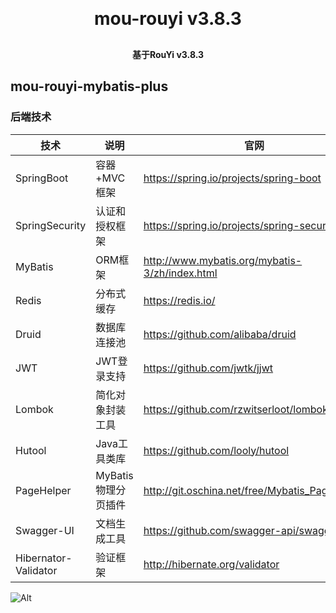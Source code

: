 <h1 align="center" style="margin: 30px 0 30px; font-weight: bold;">mou-rouyi v3.8.3</h1>
<h4 align="center">基于RouYi v3.8.3</h4>

## mou-rouyi-mybatis-plus

### 后端技术

| 技术                 | 说明                | 官网                                           |
| -------------------- | ------------------- | ---------------------------------------------- |
| SpringBoot           | 容器+MVC框架          | https://spring.io/projects/spring-boot         |
| SpringSecurity       | 认证和授权框架      | https://spring.io/projects/spring-security     |
| MyBatis              | ORM框架             | http://www.mybatis.org/mybatis-3/zh/index.html |
| Redis                | 分布式缓存          | https://redis.io/                              |
| Druid                | 数据库连接池        | https://github.com/alibaba/druid               |
| JWT                  | JWT登录支持         | https://github.com/jwtk/jjwt                   |
| Lombok               | 简化对象封装工具    | https://github.com/rzwitserloot/lombok         |
| Hutool               | Java工具类库        | https://github.com/looly/hutool                |
| PageHelper           | MyBatis物理分页插件 | http://git.oschina.net/free/Mybatis_PageHelper |
| Swagger-UI           | 文档生成工具        | https://github.com/swagger-api/swagger-ui      |
| Hibernator-Validator | 验证框架            | http://hibernate.org/validator                 |


![Alt](https://repobeats.axiom.co/api/embed/3c93a796e42fcd6a60cc38296625c6f869391f2c.svg "Repobeats analytics image")
